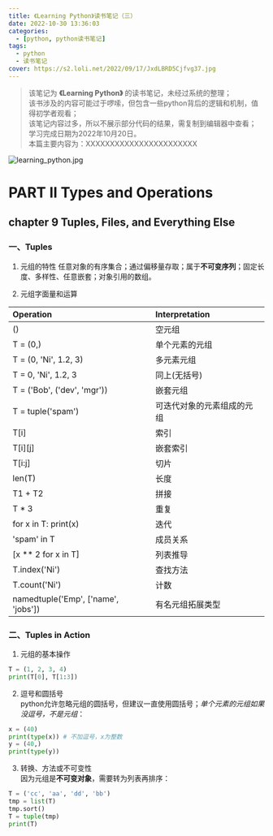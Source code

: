 ```yaml
---
title: 《Learning Python》读书笔记（三）
date: 2022-10-30 13:36:03
categories: 
  - [python, python读书笔记]
tags:
  - python
  - 读书笔记
cover: https://s2.loli.net/2022/09/17/JxdLBRD5Cjfvg37.jpg
---
```


> 该笔记为 **《Learning Python》** 的读书笔记，未经过系统的整理；  
> 该书涉及的内容可能过于啰嗦，但包含一些python背后的逻辑和机制，值得初学者观看；  
> 该笔记内容过多，所以不展示部分代码的结果，需复制到编辑器中查看；  
> 学习完成日期为2022年10月20日。  
> 本篇主要内容为：XXXXXXXXXXXXXXXXXXXXXXX

![learning_python.jpg](https://s2.loli.net/2022/09/17/ri9Ue6nguJdq1Ca.jpg)

# PART II Types and Operations
## chapter 9 Tuples, Files, and Everything Else
### 一、Tuples
1. 元组的特性
任意对象的有序集合；通过偏移量存取；属于**不可变序列**；固定长度、多样性、任意嵌套；对象引用的数组。

2. 元组字面量和运算

| Operation | Interpretation |
| :---- | :---- |
| () | 空元组 |
| T = (0,) | 单个元素的元组 |
| T = (0, 'Ni', 1.2, 3) | 多元素元组 |
| T = 0, 'Ni', 1.2, 3 | 同上(无括号) |
| T = ('Bob', ('dev', 'mgr')) | 嵌套元组 |
| T = tuple('spam') | 可迭代对象的元素组成的元组 |
| T[i] | 索引 |
| T[i][j] | 嵌套索引 |
| T[i:j] | 切片 |
| len(T) | 长度 |
| T1 + T2 | 拼接 |
| T * 3 | 重复 |
| for x in T: print(x) | 迭代 |
| 'spam' in T | 成员关系 |
| [x ** 2 for x in T] | 列表推导 |
| T.index('Ni') | 查找方法 |
| T.count('Ni') | 计数 |
| namedtuple('Emp', ['name', 'jobs']) | 有名元组拓展类型 |

### 二、Tuples in Action
1. 元组的基本操作
``` python
T = (1, 2, 3, 4)
print(T[0], T[1:3])
```

2. 逗号和圆括号  
python允许忽略元组的圆括号，但建议一直使用圆括号；*单个元素的元组如果没逗号，不是元组*：
``` python
x = (40)
print(type(x)) # 不加逗号，x为整数
y = (40,)
print(type(y))
```

3. 转换、方法或不可变性  
因为元组是**不可变对象**，需要转为列表再排序：
``` python
T = ('cc', 'aa', 'dd', 'bb')
tmp = list(T)
tmp.sort()
T = tuple(tmp)
print(T)
```